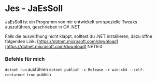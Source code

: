 # Jes - JaEsSoll

JaEsSoll ist ein Programm von mir entwickelt um spezielle Tweaks auszuführen, geschrieben in C# .NET

Falls die auswüfhung nicht klappt, solltest du .NET installieren, dazu öffne folgenden Link: [https://dotnet.microsoft.com/download](https://dotnet.microsoft.com/download) NET9.0


### Befehle für mich
`dotnet run` ausführen 
`dotnet publish -c Release -r win-x64 --self-contained true` publish